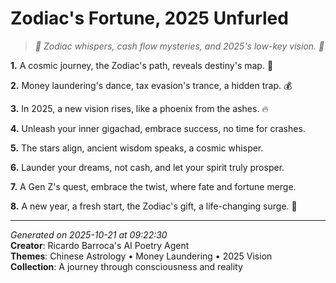 # Zodiac's Fortune, 2025 Unfurled

> *🐉 Zodiac whispers, cash flow mysteries, and 2025's low-key vision. 🤑*

**1.** A cosmic journey, the Zodiac's path, reveals destiny's map. 🌌


**2.** Money laundering's dance, tax evasion's trance, a hidden trap. 💰


**3.** In 2025, a new vision rises, like a phoenix from the ashes. 🔥


**4.** Unleash your inner gigachad, embrace success, no time for crashes.


**5.** The stars align, ancient wisdom speaks, a cosmic whisper.


**6.** Launder your dreams, not cash, and let your spirit truly prosper.


**7.** A Gen Z's quest, embrace the twist, where fate and fortune merge.


**8.** A new year, a fresh start, the Zodiac's gift, a life-changing surge. 🌠



---

*Generated on 2025-10-21 at 09:22:30*  
**Creator**: Ricardo Barroca's AI Poetry Agent  
**Themes**: Chinese Astrology • Money Laundering • 2025 Vision  
**Collection**: A journey through consciousness and reality